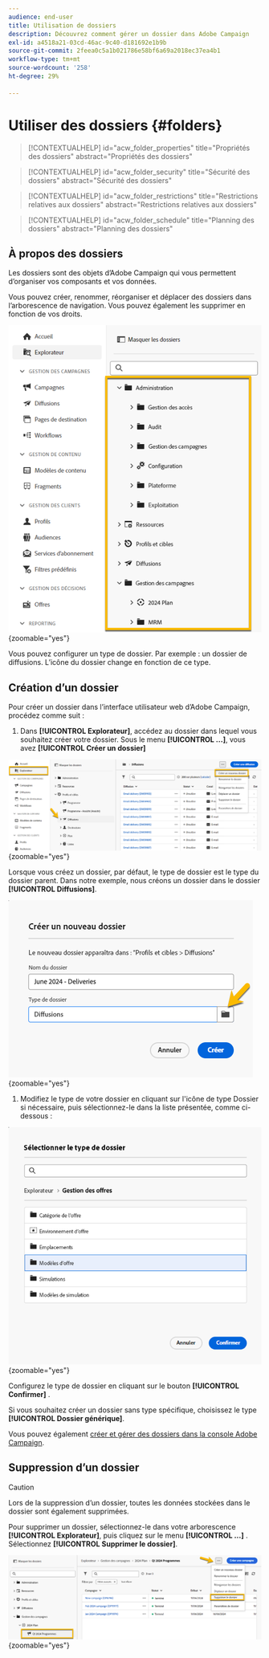 ```yaml
---
audience: end-user
title: Utilisation de dossiers
description: Découvrez comment gérer un dossier dans Adobe Campaign
exl-id: a4518a21-03cd-46ac-9c40-d181692e1b9b
source-git-commit: 2feea0c5a1b021786e58bf6a69a2018ec37ea4b1
workflow-type: tm+mt
source-wordcount: '258'
ht-degree: 29%

---
```


# Utiliser des dossiers {#folders}

>[!CONTEXTUALHELP]
>id="acw_folder_properties"
>title="Propriétés des dossiers"
>abstract="Propriétés des dossiers"

>[!CONTEXTUALHELP]
>id="acw_folder_security"
>title="Sécurité des dossiers"
>abstract="Sécurité des dossiers"

>[!CONTEXTUALHELP]
>id="acw_folder_restrictions"
>title="Restrictions relatives aux dossiers"
>abstract="Restrictions relatives aux dossiers"

>[!CONTEXTUALHELP]
>id="acw_folder_schedule"
>title="Planning des dossiers"
>abstract="Planning des dossiers"

## À propos des dossiers

Les dossiers sont des objets d’Adobe Campaign qui vous permettent d’organiser vos composants et vos données.

Vous pouvez créer, renommer, réorganiser et déplacer des dossiers dans l’arborescence de navigation. Vous pouvez également les supprimer en fonction de vos droits.

![](assets/folders.png){zoomable="yes"}

Vous pouvez configurer un type de dossier. Par exemple : un dossier de diffusions.
L’icône du dossier change en fonction de ce type.

## Création d’un dossier

Pour créer un dossier dans l’interface utilisateur web d’Adobe Campaign, procédez comme suit :

1. Dans **[!UICONTROL Explorateur]**, accédez au dossier dans lequel vous souhaitez créer votre dossier.
Sous le menu **[!UICONTROL ...]**, vous avez **[!UICONTROL Créer un dossier]**

![](assets/folder_create.png){zoomable="yes"}

Lorsque vous créez un dossier, par défaut, le type de dossier est le type du dossier parent.
Dans notre exemple, nous créons un dossier dans le dossier **[!UICONTROL Diffusions]**.

![](assets/folder_new.png){zoomable="yes"}

1. Modifiez le type de votre dossier en cliquant sur l&#39;icône de type Dossier si nécessaire, puis sélectionnez-le dans la liste présentée, comme ci-dessous :

![](assets/folder_type.png){zoomable="yes"}

Configurez le type de dossier en cliquant sur le bouton **[!UICONTROL Confirmer]** .

Si vous souhaitez créer un dossier sans type spécifique, choisissez le type **[!UICONTROL Dossier générique]**.

Vous pouvez également [créer et gérer des dossiers dans la console Adobe Campaign](https://experienceleague.adobe.com/fr/docs/campaign/campaign-v8/config/configuration/folders-and-views).

## Suppression d’un dossier

>[!CAUTION]
>
>Lors de la suppression d’un dossier, toutes les données stockées dans le dossier sont également supprimées.

Pour supprimer un dossier, sélectionnez-le dans votre arborescence **[!UICONTROL Explorateur]**, puis cliquez sur le menu **[!UICONTROL ...]** .
Sélectionnez **[!UICONTROL Supprimer le dossier]**.

![](assets/folder_delete.png){zoomable="yes"}
